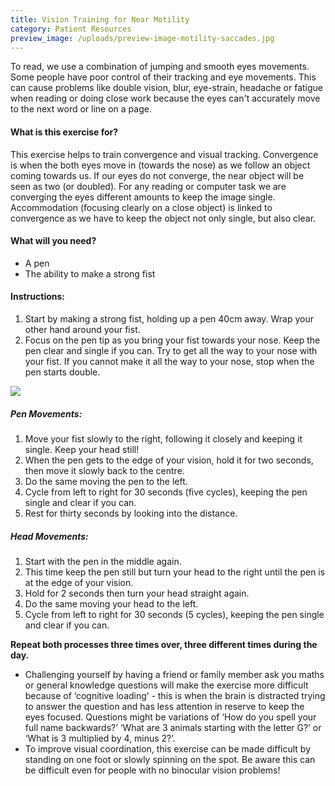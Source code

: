 ```yaml
---
title: Vision Training for Near Motility
category: Patient Resources
preview_image: /uploads/preview-image-motility-saccades.jpg
---
```

<div>To read, we use a combination of jumping and smooth eyes movements. Some people have poor control of their tracking and eye movements. This can cause problems like double vision, blur, eye-strain, headache or fatigue when reading or doing close work because the eyes can't accurately move to the next word or line on a page.</div>

#### What is this exercise for?

This exercise helps to train convergence and visual tracking. Convergence is when the both eyes move in (towards the nose) as we follow an object coming towards us. If our eyes do not converge, the near object will be seen as two (or doubled). For any reading or computer task we are converging the eyes different amounts to keep the image single. Accommodation (focusing clearly on a close object) is linked to convergence as we have to keep the object not only single, but also clear. 

#### What will you need?

* A pen
* The ability to make a strong fist

#### Instructions:

1. Start by making a strong fist, holding up a pen 40cm away. Wrap your other hand around your fist. 
2. Focus on the pen tip as you bring your fist towards your nose. Keep the pen clear and single if you can. Try to get all the way to your nose with your fist. If you cannot make it all the way to your nose, stop when the pen starts double. 

![](/uploads/preview-image-motility-saccades.jpg)

##### Pen Movements:

1. Move your fist slowly to the right, following it closely and keeping it single. Keep your head still!
2. When the pen gets to the edge of your vision, hold it for two seconds, then move it slowly back to the centre. 
3. Do the same moving the pen to the left. 
4. Cycle from left to right for 30 seconds (five cycles), keeping the pen single and clear if you can.
5. Rest for thirty seconds by looking into the distance. 

##### Head Movements:

1. Start with the pen in the middle again.
2. This time keep the pen still but turn your head to the right until the pen is at the edge of your vision. 
3. Hold for 2 seconds then turn your head straight again. 
4. Do the same moving your head to the left. 
5. Cycle from left to right for 30 seconds (5 cycles), keeping the pen single and clear if you can.

**Repeat both processes three times over, three different times during the day.**

* Challenging yourself by having a friend or family member ask you maths or general knowledge questions will make the exercise more difficult because of ‘cognitive loading’ - this is when the brain is distracted trying to answer the question and has less attention in reserve to keep the eyes focused. Questions might be variations of ‘How do you spell your full name backwards?’ ‘What are 3 animals starting with the letter G?’ or ‘What is 3 multiplied by 4, minus 2?’.
* To improve visual coordination, this exercise can be made difficult by standing on one foot or slowly spinning on the spot. Be aware this can be difficult even for people with no binocular vision problems!
